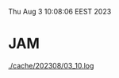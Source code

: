 Thu Aug  3 10:08:06 EEST 2023
# JAM
<a href='./cache/202308/03_10.log'>./cache/202308/03_10.log</a>
